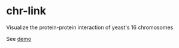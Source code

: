 # chr-link

Visualize the protein-protein interaction of yeast's 16 chromosomes

See [demo](http://merry.ee.ncku.edu.tw/chr-link/)
